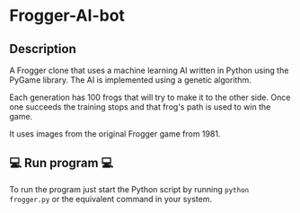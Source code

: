 # Frogger-AI-bot

## Description

A Frogger clone that uses a machine learning AI written in Python using the PyGame library. The AI is implemented using a genetic algorithm.

Each generation has 100 frogs that will try to make it to the other side. Once one succeeds the training stops and that frog's path is used to win the game.

It uses images from the original Frogger game from 1981.

## :computer: Run program :computer:

To run the program just start the Python script by running `python frogger.py` or the equivalent command in your system.
